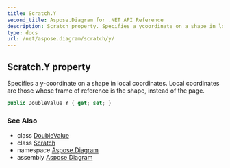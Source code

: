 ```yaml
---
title: Scratch.Y
second_title: Aspose.Diagram for .NET API Reference
description: Scratch property. Specifies a ycoordinate on a shape in local coordinates. Local coordinates are those whose frame of reference is the shape instead of the page
type: docs
url: /net/aspose.diagram/scratch/y/
---
```

## Scratch.Y property

Specifies a y-coordinate on a shape in local coordinates. Local coordinates are those whose frame of reference is the shape, instead of the page.

```csharp
public DoubleValue Y { get; set; }
```

### See Also

* class [DoubleValue](../../doublevalue/)
* class [Scratch](../)
* namespace [Aspose.Diagram](../../scratch/)
* assembly [Aspose.Diagram](../../../)


